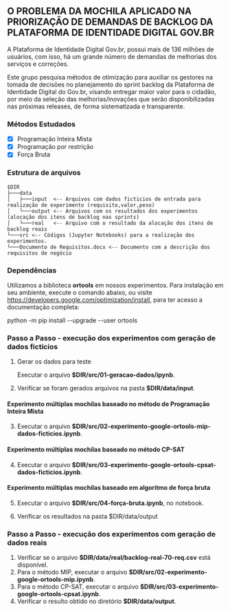 ## O PROBLEMA DA MOCHILA APLICADO NA PRIORIZAÇÃO DE DEMANDAS DE BACKLOG DA PLATAFORMA DE IDENTIDADE DIGITAL GOV.BR

A Plataforma de Identidade Digital Gov.br, possui mais de 136 milhões de usuários, com isso, há um grande número de demandas de melhorias dos serviços e correções. 

Este grupo pesquisa métodos de otimização para auxiliar os gestores na tomada de decisões no planejamento do sprint backlog da Plataforma de Identidade Digital do Gov.br, visando entregar maior valor para o cidadão, por meio da seleção das melhorias/inovações que serão disponibilizadas nas próximas releases, de forma sistematizada e transparente.

### Métodos Estudados
- [x] Programação Inteira Mista 
- [x] Programação por restrição
- [x] Força Bruta

### Estrutura de arquivos
```
$DIR
├───data
│   ├───input  <-- Arquivos com dados ficticios de entrada para realização de experimento (requisito,valor,peso)
│   └───output <-- Arquivos com os resultados dos experimentos (alocação dos itens de backlog nas sprints)
│   └───real   <-- Arquivo com o resultado da alocação dos itens de backlog reais
└───src <-- Códigos (Jupyter Notebooks) para a realização dos experimentos.
└───Documento de Requisitos.docx <-- Documento com a descrição dos requisitos de negócio
```

### Dependências
Utilizamos a biblioteca **ortools** em nossos experimentos. Para instalação em seu ambiente, execute o comando abaixo, ou visite https://developers.google.com/optimization/install, para ter acesso a documentação completa:

python -m pip install --upgrade --user ortools

### Passo a Passo - execução dos experimentos com geração de dados ficticios
1. Gerar os dados para teste

   Executar o arquivo **$DIR/src/01-geracao-dados/ipynb**.
   
2. Verificar se foram gerados arquivos na pasta **$DIR/data/input**.   


#### Experimento múltiplas mochilas baseado no método de Programação Inteira Mista
3. Executar o arquivo **$DIR/src/02-experimento-google-ortools-mip-dados-ficticios.ipynb**.

#### Experimento múltiplas mochilas baseado no método CP-SAT
4. Executar o arquivo **$DIR/src/03-experimento-google-ortools-cpsat-dados-ficticios.ipynb**.

#### Experimento múltiplas mochilas baseado em algoritmo de força bruta
5. Executar o arquivo **$DIR/src/04-força-bruta.ipynb**, no notebook.

6. Verificar os resultados na pasta $DIR/data/output

### Passo a Passo - execução dos experimentos com geração de dados reais
1. Verificar se o arquivo **$DIR/data/real/backlog-real-70-req.csv** está disponível.
2. Para o método MIP, executar o arquivo **$DIR/src/02-experimento-google-ortools-mip.ipynb**.
3. Para o método CP-SAT, executar o arquivo **$DIR/src/03-experimento-google-ortools-cpsat.ipynb**.
4. Verificar o resulto obtido no diretório **$DIR/data/output**.